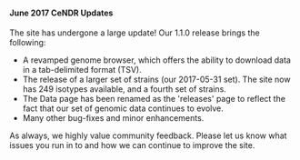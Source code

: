 #### June 2017 CeNDR Updates

<p>The site has undergone a large update! Our 1.1.0 release brings the following:</p>

<ul>
<li>A revamped genome browser, which offers the ability to download data in a tab-delimited format (TSV).</li>
<li>The release of a larger set of strains (our 2017-05-31 set). The site now has 249 isotypes available, and a fourth set of strains.</li>
<li>The Data page has been renamed as the 'releases' page to reflect the fact that our set of genomic data continues to evolve.</li>
<li>Many other bug-fixes and minor enhancements.</li>
</ul>

<p>As always, we highly value community feedback. Please let us know what issues you run in to and how we can continue to improve the site.</p>